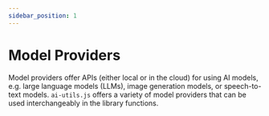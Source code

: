```yaml
---
sidebar_position: 1
---
```


# Model Providers

Model providers offer APIs (either local or in the cloud) for using AI models, e.g. large language models (LLMs), image generation models, or speech-to-text models. `ai-utils.js` offers a variety of model providers that can be used interchangeably in the library functions.

